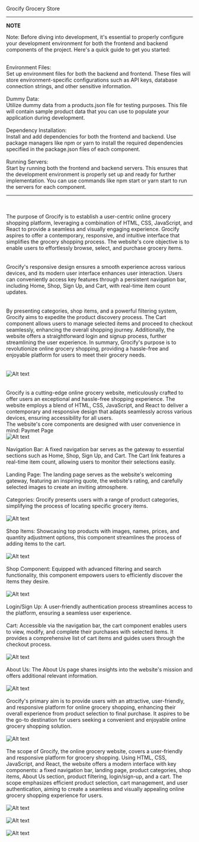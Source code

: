 Grocify
Grocery Store

---
**NOTE**

Note:
Before diving into development, it's essential to properly configure your development environment for both the frontend and backend components of the project. Here's a quick guide to get you started:
<br /><br />

Environment Files:
<br />
Set up environment files for both the backend and frontend. These files will store environment-specific configurations such as API keys, database connection strings, and other sensitive information.
<br /><br />
Dummy Data:
<br />
Utilize dummy data from a products.json file for testing purposes. This file will contain sample product data that you can use to populate your application during development.
<br /><br />
Dependency Installation:
<br />
Install and add dependencies for both the frontend and backend. Use package managers like npm or yarn to install the required dependencies specified in the package.json files of each component.
<br /><br />
Running Servers:
<br />
Start by running both the frontend and backend servers. This ensures that the development environment is properly set up and ready for further implementation. You can use commands like npm start or yarn start to run the servers for each component.

---
<br /><br />
The purpose of Grocify is to establish a user-centric online grocery shopping platform, leveraging a combination of HTML, CSS, JavaScript, and React to provide a seamless and visually engaging experience. Grocify aspires to offer a contemporary, responsive, and intuitive interface that simplifies the grocery shopping process. The website's core objective is to enable users to effortlessly browse, select, and purchase grocery items. 
<br /><br /><br />
Grocify's responsive design ensures a smooth experience across various devices, and its modern user interface enhances user interaction. Users can conveniently access key features through a persistent navigation bar, including Home, Shop, Sign Up, and Cart, with real-time item count updates. 
<br /><br /><br />
By presenting categories, shop items, and a powerful filtering system, Grocify aims to expedite the product discovery process. The Cart component allows users to manage selected items and proceed to checkout seamlessly, enhancing the overall shopping journey. Additionally, the website offers a straightforward login and signup process, further streamlining the user experience. In summary, Grocify's purpose is to revolutionize online grocery shopping, providing a hassle-free and enjoyable platform for users to meet their grocery needs. 
<br /><br /><br />
![Alt text](image.png)
<br /><br /><br />
Grocify is a cutting-edge online grocery website, meticulously crafted to offer users an exceptional and hassle-free shopping experience. The website employs a blend of HTML, CSS, JavaScript, and React to deliver a contemporary and responsive design that adapts seamlessly across various devices, ensuring accessibility for all users. 
<br />
The website's core components are designed with user convenience in mind: 
Paymet Page
<br />
![Alt text](image-6.png)
<br /><br />
Navigation Bar: A fixed navigation bar serves as the gateway to essential sections such as Home, Shop, Sign Up, and Cart. The Cart link features a real-time item count, allowing users to monitor their selections easily. 
<br /><br />
Landing Page: The landing page serves as the website's welcoming gateway, featuring an inspiring quote, the website's rating, and carefully selected images to create an inviting atmosphere. 
<br /><br />
Categories: Grocify presents users with a range of product categories, simplifying the process of locating specific grocery items. 
<br /><br />
![Alt text](image-1.png)
<br /><br />
Shop Items: Showcasing top products with images, names, prices, and quantity adjustment options, this component streamlines the process of adding items to the cart. 
<br /><br />
![Alt text](image-4.png)
<br /><br />
Shop Component: Equipped with advanced filtering and search functionality, this component empowers users to efficiently discover the items they desire. 
<br /><br />
![Alt text](image-2.png)
<br /><br />
Login/Sign Up: A user-friendly authentication process streamlines access to the platform, ensuring a seamless user experience. 
<br /><br />
Cart: Accessible via the navigation bar, the cart component enables users to view, modify, and complete their purchases with selected items. It provides a comprehensive list of cart items and guides users through the checkout process. 
<br /><br />
![Alt text](image-5.png)
<br /><br />
About Us: The About Us page shares insights into the website's mission and offers additional relevant information.
<br /><br />
![Alt text](image-3.png)
<br /><br />
Grocify's primary aim is to provide users with an attractive, user-friendly, and responsive platform for online grocery shopping, enhancing their overall experience from product selection to final purchase. It aspires to be the go-to destination for users seeking a convenient and enjoyable online grocery shopping solution. 
<br /><br />
![Alt text](image-7.png)
<br /><br />
The scope of Grocify, the online grocery website, covers a user-friendly and responsive platform for grocery shopping. Using HTML, CSS, JavaScript, and React, the website offers a modern interface with key components: a fixed navigation bar, landing page, product categories, shop items, About Us section, product filtering, login/sign-up, and a cart. The scope emphasizes efficient product selection, cart management, and user authentication, aiming to create a seamless and visually appealing online grocery shopping experience for users.
<br /><br />
![Alt text](image-8.png)
<br /><br />
![Alt text](image-9.png)
<br /><br />
![Alt text](image-10.png)
<br /><br />